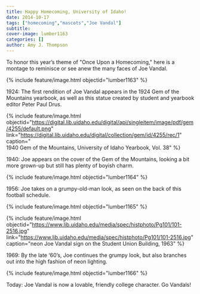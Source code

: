 ```yaml
---
title: Happy Homecoming, University of Idaho!
date: 2014-10-17
tags: ["homecoming","mascots","Joe Vandal"]
subtitle: 
cover-image: lumber1163
categories: []
author: Amy J. Thompson
---
```


To honor this year’s theme of "Once Upon a Homecoming," here is a montage to reminisce or see anew the many faces of Joe Vandal.

{% include feature/image.html objectid="lumber1163" %}

1924: The first rendition of Joe Vandal appears in the 1924 Gem of the Mountains yearbook, as well as this statue created by student and yearbook editor Peter Paul Drus.

{% include feature/image.html objectid="https://digital.lib.uidaho.edu/digital/api/singleitem/image/pdf/gem/4255/default.png" link="https://digital.lib.uidaho.edu/digital/collection/gem/id/4255/rec/1" caption="	
1940 Gem of the Mountains, University of Idaho Yearbook, Vol. 38" %}

1940: Joe appears on the cover of the Gem of the Mountains, looking a bit more grown-up but still has plenty of boyish charm.

{% include feature/image.html objectid="lumber1164" %}

1956: Joe takes on a grumpy-old-man look, as seen on the back of this football schedule.

{% include feature/image.html objectid="lumber1165" %}

{% include feature/image.html objectid="https://www.lib.uidaho.edu/media/spec/histphoto/Pg101/101-2516.jpg" link="https://www.lib.uidaho.edu/media/spec/histphoto/Pg101/101-2516.jpg" caption="neon Joe Vandal sign on the Student Union Building, 1963" %}

1969: By the late ‘60’s, Joe continues the grumpy look, but also branches out into the high fashion of neon lighting.

{% include feature/image.html objectid="lumber1166" %}

Today: Joe Vandal is now a lovable, friendly college character.  Go Vandals!